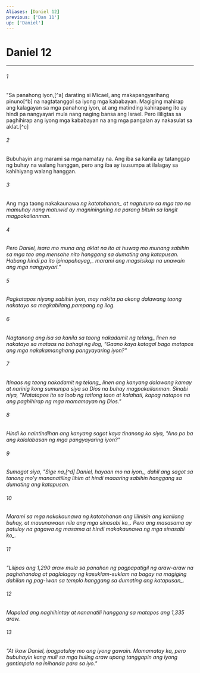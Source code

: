 ```yaml
---
Aliases: [Daniel 12]
previous: ['Dan 11']
up: ['Daniel']
---
```

# Daniel 12

***






















###### 1 










"Sa panahong iyon,[^a] darating si Micael, ang makapangyarihang pinuno[^b] na nagtatanggol sa iyong mga kababayan. Magiging mahirap ang kalagayan sa mga panahong iyon, at ang matinding kahirapang ito ay hindi pa nangyayari mula nang naging bansa ang Israel. Pero ililigtas sa paghihirap ang iyong mga kababayan na ang mga pangalan ay nakasulat sa aklat.[^c] 





















###### 2 










Bubuhayin ang marami sa mga namatay na. Ang iba sa kanila ay tatanggap ng buhay na walang hanggan, pero ang iba ay isusumpa at ilalagay sa kahihiyang walang hanggan. 





















###### 3 










Ang mga taong nakakaunawa <i class="trans-change">ng katotohanan_ at nagtuturo sa mga tao na mamuhay nang matuwid ay magniningning na parang bituin sa langit magpakailanman. 





















###### 4 










Pero Daniel, isara mo muna ang aklat na ito at huwag mo munang sabihin sa mga tao ang mensahe nito hanggang sa dumating ang katapusan. <i class="trans-change">Habang hindi pa ito ipinapahayag,_ marami ang magsisikap na unawain ang mga nangyayari." 





















###### 5 










Pagkatapos niyang sabihin iyon, may nakita pa akong dalawang taong nakatayo sa magkabilang pampang ng ilog. 





















###### 6 










Nagtanong ang isa sa kanila sa taong nakadamit ng <i class="trans-change">telang_ linen na nakatayo sa mataas na bahagi ng ilog, "Gaano kaya katagal bago matapos ang mga nakakamanghang pangyayaring iyon?" 





















###### 7 










Itinaas ng taong nakadamit ng <i class="trans-change">telang_ linen ang kanyang dalawang kamay at narinig kong sumumpa siya sa Dios na buhay magpakailanman. Sinabi niya, "Matatapos ito sa loob ng tatlong taon at kalahati, kapag natapos na ang paghihirap ng mga mamamayan ng Dios." 





















###### 8 










Hindi ko naintindihan ang kanyang sagot kaya tinanong ko siya, "Ano po ba ang kalalabasan ng mga pangyayaring iyon?" 





















###### 9 










Sumagot siya, "Sige na,[^d] Daniel, <i class="trans-change">hayaan mo na iyon_, dahil ang sagot sa tanong moʼy mananatiling lihim at hindi maaaring sabihin hanggang sa dumating ang katapusan. 





















###### 10 










Marami sa mga nakakaunawa ng katotohanan ang lilinisin ang kanilang buhay, at mauunawaan nila <i class="trans-change">ang mga sinasabi ko_. Pero ang masasama ay patuloy na gagawa ng masama at hindi makakaunawa <i class="trans-change">ng mga sinasabi ko_. 





















###### 11 










"Lilipas ang 1,290 araw mula sa panahon ng pagpapatigil ng araw-araw na paghahandog at paglalagay ng kasuklam-suklam na bagay na magiging dahilan ng pag-iwan <i class="trans-change">sa templo hanggang sa dumating ang katapusan_. 





















###### 12 










Mapalad ang naghihintay at nananatili hanggang sa matapos ang 1,335 araw. 





















###### 13 










"At ikaw Daniel, ipagpatuloy mo ang iyong gawain. Mamamatay ka, pero bubuhayin kang muli sa mga huling araw upang tanggapin ang iyong gantimpala na inihanda para sa iyo."

